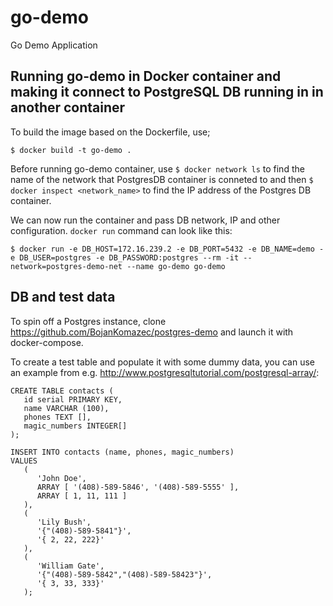 # go-demo
Go Demo Application

## Running go-demo in Docker container and making it connect to PostgreSQL DB running in in another container


To build the image based on the Dockerfile, use;
```
$ docker build -t go-demo .
```

Before running go-demo container, use `$ docker network ls` to find the name of the network that PostgresDB container is conneted to and then `$ docker inspect <network_name>` to find the IP address of the Postgres DB container.

We can now run the container and pass DB network, IP and other configuration. `docker run` command can look like this:
```
$ docker run -e DB_HOST=172.16.239.2 -e DB_PORT=5432 -e DB_NAME=demo -e DB_USER=postgres -e DB_PASSWORD:postgres --rm -it --network=postgres-demo-net --name go-demo go-demo
```

## DB and test data

To spin off a Postgres instance, clone https://github.com/BojanKomazec/postgres-demo and launch it with docker-compose.

To create a test table and populate it with some dummy data, you can use an example from e.g. http://www.postgresqltutorial.com/postgresql-array/:
```
CREATE TABLE contacts (
   id serial PRIMARY KEY,
   name VARCHAR (100),
   phones TEXT [],
   magic_numbers INTEGER[]
);

INSERT INTO contacts (name, phones, magic_numbers)
VALUES
   (
      'John Doe',
      ARRAY [ '(408)-589-5846', '(408)-589-5555' ],
      ARRAY [ 1, 11, 111 ]
   ),
   (
      'Lily Bush',
      '{"(408)-589-5841"}',
      '{ 2, 22, 222}'
   ),
   (
      'William Gate',
      '{"(408)-589-5842","(408)-589-58423"}',
      '{ 3, 33, 333}'
   );
```
